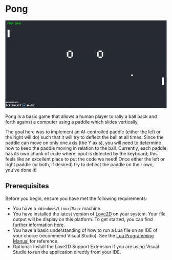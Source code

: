 # Pong

![Basic AI Version](Pong-BasicAI-001.gif)

Pong is a basic game that allows a human player to rally a ball back and forth against a computer using a paddle which slides vertically. 

The goal here was to implement an AI-controlled paddle (either the left or the right will do) such that it will try to deflect the ball at all times. Since the paddle can move on only one axis (the Y axis), you will need to determine how to keep the paddle moving in relation to the ball. Currently, each paddle has its own chunk of code where input is detected by the keyboard; this feels like an excellent place to put the code we need! Once either the left or right paddle (or both, if desired) try to deflect the paddle on their own, you’ve done it!</li>


## Prerequisites

Before you begin, ensure you have met the following requirements:
<!--- These are just example requirements. Add, duplicate or remove as required --->
* You have a `<Windows/Linux/Mac>` machine. 
* You have installed the latest version of [Love2D](https://love2d.org/) on your system. Your file output will be display on this platform. To get started, you can find further information [here](https://love2d.org/wiki/Getting_Started). 
* You have a basic understanding of how to run a Lua file on an IDE of your choice (recommend Visual Studio). See the [Lua Programming Manual](https://www.lua.org/manual/5.3/) for reference.
* Optional: Install the Love2D Support Extension if you are using Visual Studio to run the application directly from your IDE. 


